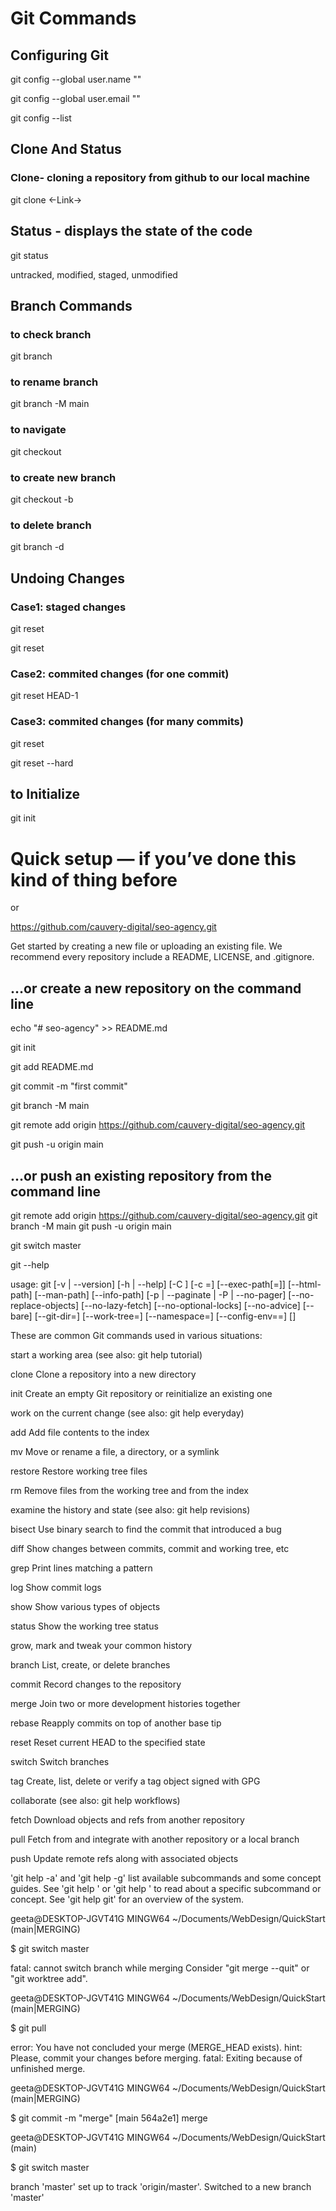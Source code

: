 # Git Commands

## Configuring Git

git config --global user.name ""

git config --global user.email ""

git config --list


## Clone And Status

### Clone- cloning a repository from github to our local machine

git clone <-Link->

## Status - displays the state of the code

git status

untracked, modified, staged, unmodified

## Branch Commands

### to check branch

git branch

### to rename branch

git branch -M main

### to navigate

git checkout <branch name>

### to create new branch

git checkout -b <new branch name>


### to delete branch

git branch -d <branch name>


## Undoing Changes

### Case1: staged changes

git reset <file name>

git reset

### Case2: commited changes (for one commit)

git reset HEAD-1

### Case3: commited changes (for many commits)

git reset <commit Hash>

git reset --hard <commit Hash>

## to Initialize

git init



# Quick setup — if you’ve done this kind of thing before

or	

https://github.com/cauvery-digital/seo-agency.git


Get started by creating a new file or uploading an existing file. We recommend every repository include a README, LICENSE, and .gitignore.

## …or create a new repository on the command line


echo "# seo-agency" >> README.md

git init

git add README.md

git commit -m "first commit"

git branch -M main

git remote add origin https://github.com/cauvery-digital/seo-agency.git

git push -u origin main

## …or push an existing repository from the command line
git remote add origin https://github.com/cauvery-digital/seo-agency.git
git branch -M main
git push -u origin main

git switch master

git --help

usage: git [-v | --version] [-h | --help] [-C <path>] [-c <name>=<value>]
           [--exec-path[=<path>]] [--html-path] [--man-path] [--info-path]
           [-p | --paginate | -P | --no-pager] [--no-replace-objects] [--no-lazy-fetch]
           [--no-optional-locks] [--no-advice] [--bare] [--git-dir=<path>]
           [--work-tree=<path>] [--namespace=<name>] [--config-env=<name>=<envvar>]
           <command> [<args>]

These are common Git commands used in various situations:

start a working area (see also: git help tutorial)


   clone     Clone a repository into a new directory

   init      Create an empty Git repository or reinitialize an existing one


work on the current change (see also: git help everyday)



   add       Add file contents to the index

   mv        Move or rename a file, a directory, or a symlink

   restore   Restore working tree files

   rm        Remove files from the working tree and from the index
   

examine the history and state (see also: git help revisions)


   bisect    Use binary search to find the commit that introduced a bug

   diff      Show changes between commits, commit and working tree, etc

   grep      Print lines matching a pattern

   log       Show commit logs

   show      Show various types of objects

   status    Show the working tree status


grow, mark and tweak your common history


   branch    List, create, or delete branches

   commit    Record changes to the repository

   merge     Join two or more development histories together

   rebase    Reapply commits on top of another base tip

   reset     Reset current HEAD to the specified state

   switch    Switch branches

   tag       Create, list, delete or verify a tag object signed with GPG


collaborate (see also: git help workflows)


   fetch     Download objects and refs from another repository

   pull      Fetch from and integrate with another repository or a local branch

   push      Update remote refs along with associated objects


'git help -a' and 'git help -g' list available subcommands and some
concept guides. See 'git help <command>' or 'git help <concept>'
to read about a specific subcommand or concept.
See 'git help git' for an overview of the system.

geeta@DESKTOP-JGVT41G MINGW64 ~/Documents/WebDesign/QuickStart (main|MERGING)

$ git switch master

fatal: cannot switch branch while merging
Consider "git merge --quit" or "git worktree add".

geeta@DESKTOP-JGVT41G MINGW64 ~/Documents/WebDesign/QuickStart (main|MERGING)

$ git pull

error: You have not concluded your merge (MERGE_HEAD exists).
hint: Please, commit your changes before merging.
fatal: Exiting because of unfinished merge.

geeta@DESKTOP-JGVT41G MINGW64 ~/Documents/WebDesign/QuickStart (main|MERGING)

$ git commit -m "merge"
[main 564a2e1] merge


geeta@DESKTOP-JGVT41G MINGW64 ~/Documents/WebDesign/QuickStart (main)

$ git switch master

branch 'master' set up to track 'origin/master'.
Switched to a new branch 'master'

